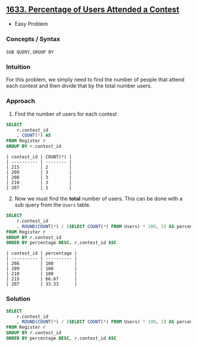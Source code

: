 ## [1633. Percentage of Users Attended a Contest](https://leetcode.com/problems/percentage-of-users-attended-a-contest/description/?envType=study-plan-v2&envId=top-sql-50)
* Easy Problem

### Concepts / Syntax
`SUB QUERY`, `GROUP BY` 

### Intuition
For this problem, we simply need to find the number of people that attend each contest and then divide that by the total number users.

### Approach
1. Find the number of users for each contest

```sql
SELECT 
    r.contest_id
    , COUNT(*) AS
FROM Register r
GROUP BY r.contest_id
```

```
| contest_id | COUNT(*) |
| ---------- | -------- |
| 215        | 2        |
| 209        | 3        |
| 208        | 3        |
| 210        | 3        |
| 207        | 1        |
```

2. Now we must find the **total** number of users. This can be done with a sub query from the `Users` table.
```sql
SELECT 
    r.contest_id
    , ROUND(COUNT(*) / (SELECT COUNT(*) FROM Users) * 100, 2) AS percentage
FROM Register r
GROUP BY r.contest_id
ORDER BY percentage DESC, r.contest_id ASC
```
```
| contest_id | percentage |
| ---------- | ---------- |
| 208        | 100        |
| 209        | 100        |
| 210        | 100        |
| 215        | 66.67      |
| 207        | 33.33      |
```

### Solution
```sql
SELECT 
    r.contest_id
    , ROUND(COUNT(*) / (SELECT COUNT(*) FROM Users) * 100, 2) AS percentage
FROM Register r
GROUP BY r.contest_id
ORDER BY percentage DESC, r.contest_id ASC
```